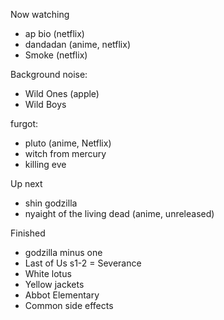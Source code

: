 Now watching
- ap bio (netflix) 
- dandadan (anime, netflix) 
- Smoke (netflix) 



Background noise: 
- Wild Ones (apple)
- Wild Boys  



furgot:
- pluto (anime, Netflix) 
- witch from mercury
- killing eve



Up next
- shin godzilla 
- nyaight of the living dead (anime, unreleased) 



Finished
- godzilla minus one
- Last of Us s1-2
= Severance
- White lotus
- Yellow jackets
- Abbot Elementary
- Common side effects